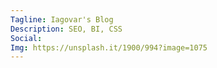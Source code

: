 ```yaml
---
Tagline: Iagovar's Blog
Description: SEO, BI, CSS
Social:
Img: https://unsplash.it/1900/994?image=1075
---
```


